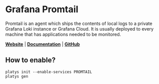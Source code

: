 # Grafana Promtail

Promtail is an agent which ships the contents of local logs to a private Grafana Loki instance or Grafana Cloud. It is usually deployed to every machine that has applications needed to be monitored.

**[Website](https://grafana.com/oss/loki/)** | **[Documentation](https://grafana.com/docs/loki/latest/clients/promtail/)** | **[GitHub](https://github.com/grafana/loki#loki-like-prometheus-but-for-logs)**

## How to enable?

```
platys init --enable-services PROMTAIL
platys gen
```

